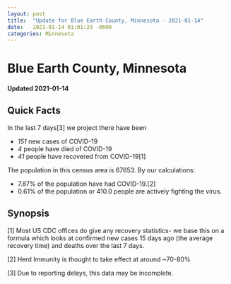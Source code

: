 ```yaml
---
layout: post
title:  "Update for Blue Earth County, Minnesota - 2021-01-14"
date:   2021-01-14 01:01:29 -0600
categories: Minnesota
---
```


# Blue Earth County, Minnesota
#### Updated 2021-01-14

## Quick Facts

In the last 7 days[3] we project there have been
- *151* new cases of COVID-19
- *4* people have died of COVID-19
- *41* people have recovered from COVID-19[1]

The population in this census area is 67653. By our calculations:
- 7.87% of the population have had COVID-19.[2]
- 0.61% of the population or 410.0 people are actively fighting the virus.

## Synopsis




[1] Most US CDC offices do give any recovery statistics- we base this on a formula which looks at confirmed new cases
15 days ago (the average recovery time) and deaths over the last 7 days.

[2] Herd Immunity is thought to take effect at around ~70-80%

[3] Due to reporting delays, this data may be incomplete.
 
    